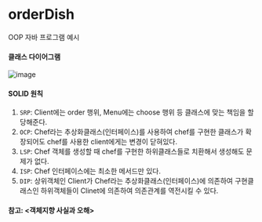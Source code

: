 # orderDish
OOP 자바 프로그램 예시

#### 클래스 다이어그램

![image](https://user-images.githubusercontent.com/62453668/175045224-23b4042d-353d-4479-a291-3aa2c2fa1126.png)


#### SOLID 원칙
1. `SRP`: Client에는 order 행위, Menu에는 choose 행위 등 클래스에 맞는 책임을 할당해준다.
2. `OCP`: Chef라는 추상화클래스(인터페이스)를 사용하여 chef를 구현한 클래스가 확장되어도 chef를 사용한 client에게는 변경이 닫혀있다.
3. `LSP`: Chef 객체를 생성할 때 chef를 구현한 하위클래스들로 치환해서 생성해도 문제가 없다.
4. `ISP`: Chef 인터페이스에는 최소한 메서드만 있다.
5. `DIP`: 상위객체인 Client가 Chef라는 추상화클래스(인터페이스)에 의존하여 구현클래스인 하위객체들이 Clinet에 의존하여 의존관계를 역전시킬 수 있다.

#### 참고: <객체지향 사실과 오해>


